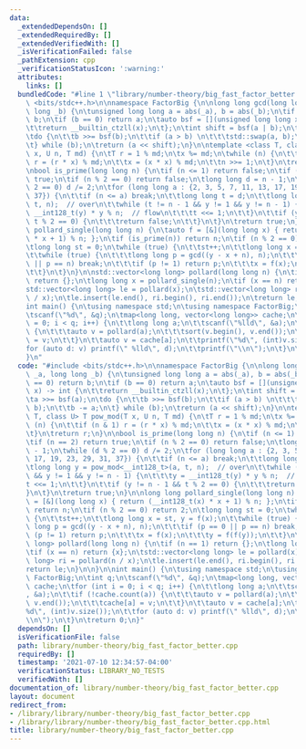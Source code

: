 ```yaml
---
data:
  _extendedDependsOn: []
  _extendedRequiredBy: []
  _extendedVerifiedWith: []
  _isVerificationFailed: false
  _pathExtension: cpp
  _verificationStatusIcon: ':warning:'
  attributes:
    links: []
  bundledCode: "#line 1 \"library/number-theory/big_fast_factor_better.cpp\"\n#include\
    \ <bits/stdc++.h>\n\nnamespace FactorBig {\n\nlong long gcd(long long _a, long\
    \ long _b) {\n\tunsigned long long a = abs(_a), b = abs(_b);\n\tif (a == 0) return\
    \ b;\n\tif (b == 0) return a;\n\tauto bsf = [](unsigned long long x) -> int {\n\
    \t\treturn __builtin_ctzll(x);\n\t};\n\tint shift = bsf(a | b);\n\ta >>= bsf(a);\n\
    \tdo {\n\t\tb >>= bsf(b);\n\t\tif (a > b) \n\t\t\tstd::swap(a, b);\n\t\tb -= a;\n\
    \t} while (b);\n\treturn (a << shift);\n}\n\ntemplate <class T, class U> T pow_mod(T\
    \ x, U n, T md) {\n\tT r = 1 % md;\n\tx %= md;\n\twhile (n) {\n\t\tif (n & 1)\
    \ r = (r * x) % md;\n\t\tx = (x * x) % md;\n\t\tn >>= 1;\n\t}\n\treturn r;\n}\n\
    \nbool is_prime(long long n) {\n\tif (n <= 1) return false;\n\tif (n == 2) return\
    \ true;\n\tif (n % 2 == 0) return false;\n\tlong long d = n - 1;\n\twhile (d %\
    \ 2 == 0) d /= 2;\n\tfor (long long a : {2, 3, 5, 7, 11, 13, 17, 19, 23, 29, 31,\
    \ 37}) {\n\t\tif (n <= a) break;\n\t\tlong long t = d;\n\t\tlong long y = pow_mod<__int128_t>(a,\
    \ t, n);  // over\n\t\twhile (t != n - 1 && y != 1 && y != n - 1) {\n\t\t\ty =\
    \ __int128_t(y) * y % n;  // flow\n\t\t\tt <<= 1;\n\t\t}\n\t\tif (y != n - 1 &&\
    \ t % 2 == 0) {\n\t\t\treturn false;\n\t\t}\n\t}\n\treturn true;\n}\n\nlong long\
    \ pollard_single(long long n) {\n\tauto f = [&](long long x) { return (__int128_t(x)\
    \ * x + 1) % n; };\n\tif (is_prime(n)) return n;\n\tif (n % 2 == 0) return 2;\n\
    \tlong long st = 0;\n\twhile (true) {\n\t\tst++;\n\t\tlong long x = st, y = f(x);\n\
    \t\twhile (true) {\n\t\t\tlong long p = gcd((y - x + n), n);\n\t\t\tif (p == 0\
    \ || p == n) break;\n\t\t\tif (p != 1) return p;\n\t\t\tx = f(x);\n\t\t\ty = f(f(y));\n\
    \t\t}\n\t}\n}\n\nstd::vector<long long> pollard(long long n) {\n\tif (n == 1)\
    \ return {};\n\tlong long x = pollard_single(n);\n\tif (x == n) return {x};\n\t\
    std::vector<long long> le = pollard(x);\n\tstd::vector<long long> ri = pollard(n\
    \ / x);\n\tle.insert(le.end(), ri.begin(), ri.end());\n\treturn le;\n}\n\n}\n\n\
    int main() {\n\tusing namespace std;\n\tusing namespace FactorBig;\n\tint q;\n\
    \tscanf(\"%d\", &q);\n\tmap<long long, vector<long long>> cache;\n\tfor (int i\
    \ = 0; i < q; i++) {\n\t\tlong long a;\n\t\tscanf(\"%lld\", &a);\n\t\tif (!cache.count(a))\
    \ {\n\t\t\tauto v = pollard(a);\n\t\t\tsort(v.begin(), v.end());\n\t\t\tcache[a]\
    \ = v;\n\t\t}\n\t\tauto v = cache[a];\n\t\tprintf(\"%d\", (int)v.size());\n\t\t\
    for (auto d: v) printf(\" %lld\", d);\n\t\tprintf(\"\\n\");\n\t}\n\treturn 0;\n\
    }\n"
  code: "#include <bits/stdc++.h>\n\nnamespace FactorBig {\n\nlong long gcd(long long\
    \ _a, long long _b) {\n\tunsigned long long a = abs(_a), b = abs(_b);\n\tif (a\
    \ == 0) return b;\n\tif (b == 0) return a;\n\tauto bsf = [](unsigned long long\
    \ x) -> int {\n\t\treturn __builtin_ctzll(x);\n\t};\n\tint shift = bsf(a | b);\n\
    \ta >>= bsf(a);\n\tdo {\n\t\tb >>= bsf(b);\n\t\tif (a > b) \n\t\t\tstd::swap(a,\
    \ b);\n\t\tb -= a;\n\t} while (b);\n\treturn (a << shift);\n}\n\ntemplate <class\
    \ T, class U> T pow_mod(T x, U n, T md) {\n\tT r = 1 % md;\n\tx %= md;\n\twhile\
    \ (n) {\n\t\tif (n & 1) r = (r * x) % md;\n\t\tx = (x * x) % md;\n\t\tn >>= 1;\n\
    \t}\n\treturn r;\n}\n\nbool is_prime(long long n) {\n\tif (n <= 1) return false;\n\
    \tif (n == 2) return true;\n\tif (n % 2 == 0) return false;\n\tlong long d = n\
    \ - 1;\n\twhile (d % 2 == 0) d /= 2;\n\tfor (long long a : {2, 3, 5, 7, 11, 13,\
    \ 17, 19, 23, 29, 31, 37}) {\n\t\tif (n <= a) break;\n\t\tlong long t = d;\n\t\
    \tlong long y = pow_mod<__int128_t>(a, t, n);  // over\n\t\twhile (t != n - 1\
    \ && y != 1 && y != n - 1) {\n\t\t\ty = __int128_t(y) * y % n;  // flow\n\t\t\t\
    t <<= 1;\n\t\t}\n\t\tif (y != n - 1 && t % 2 == 0) {\n\t\t\treturn false;\n\t\t\
    }\n\t}\n\treturn true;\n}\n\nlong long pollard_single(long long n) {\n\tauto f\
    \ = [&](long long x) { return (__int128_t(x) * x + 1) % n; };\n\tif (is_prime(n))\
    \ return n;\n\tif (n % 2 == 0) return 2;\n\tlong long st = 0;\n\twhile (true)\
    \ {\n\t\tst++;\n\t\tlong long x = st, y = f(x);\n\t\twhile (true) {\n\t\t\tlong\
    \ long p = gcd((y - x + n), n);\n\t\t\tif (p == 0 || p == n) break;\n\t\t\tif\
    \ (p != 1) return p;\n\t\t\tx = f(x);\n\t\t\ty = f(f(y));\n\t\t}\n\t}\n}\n\nstd::vector<long\
    \ long> pollard(long long n) {\n\tif (n == 1) return {};\n\tlong long x = pollard_single(n);\n\
    \tif (x == n) return {x};\n\tstd::vector<long long> le = pollard(x);\n\tstd::vector<long\
    \ long> ri = pollard(n / x);\n\tle.insert(le.end(), ri.begin(), ri.end());\n\t\
    return le;\n}\n\n}\n\nint main() {\n\tusing namespace std;\n\tusing namespace\
    \ FactorBig;\n\tint q;\n\tscanf(\"%d\", &q);\n\tmap<long long, vector<long long>>\
    \ cache;\n\tfor (int i = 0; i < q; i++) {\n\t\tlong long a;\n\t\tscanf(\"%lld\"\
    , &a);\n\t\tif (!cache.count(a)) {\n\t\t\tauto v = pollard(a);\n\t\t\tsort(v.begin(),\
    \ v.end());\n\t\t\tcache[a] = v;\n\t\t}\n\t\tauto v = cache[a];\n\t\tprintf(\"\
    %d\", (int)v.size());\n\t\tfor (auto d: v) printf(\" %lld\", d);\n\t\tprintf(\"\
    \\n\");\n\t}\n\treturn 0;\n}"
  dependsOn: []
  isVerificationFile: false
  path: library/number-theory/big_fast_factor_better.cpp
  requiredBy: []
  timestamp: '2021-07-10 12:34:57-04:00'
  verificationStatus: LIBRARY_NO_TESTS
  verifiedWith: []
documentation_of: library/number-theory/big_fast_factor_better.cpp
layout: document
redirect_from:
- /library/library/number-theory/big_fast_factor_better.cpp
- /library/library/number-theory/big_fast_factor_better.cpp.html
title: library/number-theory/big_fast_factor_better.cpp
---
```

